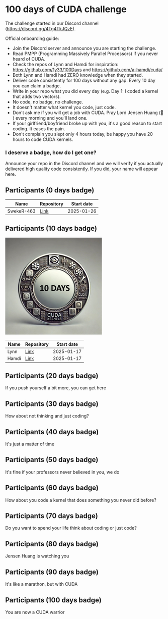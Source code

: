 # 100 days of CUDA challenge

The challenge started in our Discord channel (https://discord.gg/4Tg4TkJQzE).

Official onboarding guide:

- Join the Discord server and announce you are starting the challenge.
- Read PMPP (Programming Massively Parallel Processors) if you never heard of CUDA.
- Check the repos of Lynn and Hamdi for inspiration: https://github.com/1y33/100Days and https://github.com/a-hamdi/cuda/
- Both Lynn and Hamdi had ZERO knowledge when they started.
- Deliver code consistently for 100 days without any gap. Every 10 day you can claim a badge.
- Write in your repo what you did every day (e.g. Day 1: I coded a kernel that adds two vectors).
- No code, no badge, no challenge.
- It doesn't matter what kernel you code, just code.
- Don't ask me if you will get a job with CUDA. Pray Lord Jensen Huang (🙏 ) every morning and you'll land one.
- If your girlfriend/boyfriend broke up with you, it's a good reason to start coding. It eases the pain.
- Don't complain you slept only 4 hours today, be happy you have 20 hours to code CUDA kernels.

### I deserve a badge, how do I get one?

Announce your repo in the Discord channel and we will verify if you actually delivered high quality code consistently. If you did, your name will appear here.

## Participants (0 days badge)

| Name       | Repository                                       | Start date |
| ---------- | ------------------------------------------------ | ---------- |
| SwekeR-463 | [Link](https://github.com/SwekeR-463/100kernels) | 2025-01-26 |

## Participants (10 days badge)

![Badge 10 days](badges/badge_10_days_small.jpeg)

| Name  | Repository                               | Start date |
| ----- | ---------------------------------------- | ---------- |
| Lynn  | [Link](https://github.com/1y33/100Days)  | 2025-01-17 |
| Hamdi | [Link](https://github.com/a-hamdi/cuda/) | 2025-01-17 |

## Participants (20 days badge)

If you push yourself a bit more, you can get here

## Participants (30 days badge)

How about not thinking and just coding?

## Participants (40 days badge)

It's just a matter of time

## Participants (50 days badge)

It's fine if your professors never believed in you, we do

## Participants (60 days badge)

How about you code a kernel that does something you never did before?

## Participants (70 days badge)

Do you want to spend your life think about coding or just code?

## Participants (80 days badge)

Jensen Huang is watching you

## Participants (90 days badge)

It's like a marathon, but with CUDA

## Participants (100 days badge)

You are now a CUDA warrior